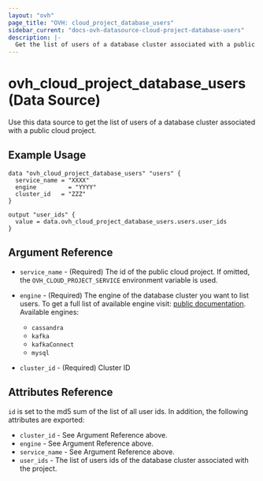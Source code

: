 ```yaml
---
layout: "ovh"
page_title: "OVH: cloud_project_database_users"
sidebar_current: "docs-ovh-datasource-cloud-project-database-users"
description: |-
  Get the list of users of a database cluster associated with a public cloud project.
---
```


# ovh_cloud_project_database_users (Data Source)

Use this data source to get the list of users of a database cluster associated with a public cloud project.

## Example Usage

```hcl
data "ovh_cloud_project_database_users" "users" {
  service_name = "XXXX"
  engine	     = "YYYY"
  cluster_id   = "ZZZ"
}

output "user_ids" {
  value = data.ovh_cloud_project_database_users.users.user_ids
}
```

## Argument Reference

* `service_name` - (Required) The id of the public cloud project. If omitted,
  the `OVH_CLOUD_PROJECT_SERVICE` environment variable is used.

* `engine` - (Required) The engine of the database cluster you want to list users. To get a full list of available engine visit:
[public documentation](https://docs.ovh.com/gb/en/publiccloud/databases).
Available engines:
  * `cassandra`
  * `kafka`
  * `kafkaConnect`
  * `mysql`

* `cluster_id` - (Required) Cluster ID

## Attributes Reference

`id` is set to the md5 sum of the list of all user ids. In addition,
the following attributes are exported:

* `cluster_id` - See Argument Reference above.
* `engine` - See Argument Reference above.
* `service_name` - See Argument Reference above.
* `user_ids` - The list of users ids of the database cluster associated with the project.
